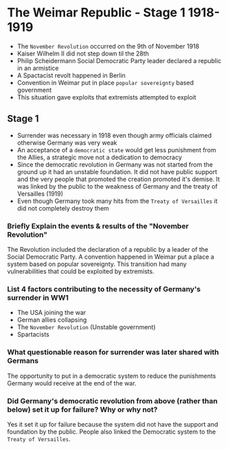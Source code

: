 # The Weimar Republic - Stage 1 1918-1919

* The `November Revolution` occurred on the 9th of November 1918
* Kaiser Wilhelm II did not step down til the 28th
* Philip Scheidermann Social Democratic Party leader declared a republic in an armistice
* A Spactacist revolt happened in Berlin
* Convention in Weimar put in place `popular sovereignty` based government
* This situation gave exploits that extremists attempted to exploit

## Stage 1

* Surrender was necessary in 1918 even though army officials claimed otherwise Germany was very weak
* An acceptance of a `democratic state` would get less punishment from the Allies, a strategic move not a dedication to democracy
* Since the democratic revolution in Germany was not started from the ground up it had an unstable foundation. It did not have public support and the very people that promoted the creation promoted it's demise. It was linked by the public to the weakness of Germany and the treaty of Versailles (1919)
* Even though Germany took many hits from the `Treaty of Versailles` it did not completely destroy them

### Briefly Explain the events & results of the "November Revolution"
The Revolution included the declaration of a republic by a leader of the Social Democratic Party. A convention happened in Weimar put a place a system based on popular sovereignty. This transition had many vulnerabilities that could be exploited by extremists.
### List 4 factors contributing to the necessity of Germany's surrender in WW1
* The USA joining the war
* German allies collapsing
* The `November Revolution` (Unstable government)
* Spartacists

### What questionable reason for surrender was later shared with Germans
The opportunity to put in a democratic system to reduce the punishments Germany would receive at the end of the war. 
### Did Germany's democratic revolution from above (rather than below) set it up for failure?  Why or why not?
Yes it set it up for failure because the system did not have the support and foundation by the public. People also linked the Democratic system to the `Treaty of Versailles`.

